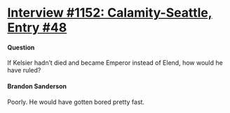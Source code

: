 # [Interview #1152: Calamity-Seattle, Entry #48](https://www.theoryland.com/intvmain.php?i=1152#48)

#### Question

If Kelsier hadn’t died and became Emperor instead of Elend, how would he have ruled?

#### Brandon Sanderson

Poorly. He would have gotten bored pretty fast.


